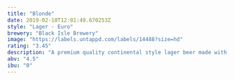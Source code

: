 ```yaml
---
title: "Blonde"
date: 2019-02-10T12:01:49.670253Z
style: "Lager - Euro"
brewery: "Black Isle Brewery"
image: "https://labels.untappd.com/labels/14488?size=hd"
rating: "3.45"
description: "A premium quality continental style lager beer made with Hersbrucker and Hallertau hops. Pale yellow, with a light biscuit palate and a fresh grassy aroma."
abv: "4.5"
ibu: "0"
---
```

